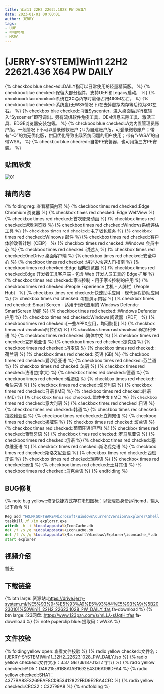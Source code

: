```yaml
---
title: Win11 22H2 22623.1028 PW DAILY
date: 2023-01-01 00:00:01
author: JERRY
tags:
- UUP
- 哔哩哔哩
- MSMG
---
```


# [JERRY-SYSTEM]Win11 22H2 22621.436 X64 PW DAILY

{% checkbox blue checked::DAILY指可以日常使用的轻量精简版。 %}
{% checkbox blue checked::保留大部分组件，支持UEFI和Legacy启动。 %}
{% checkbox blue checked::系统在3G总内存时最低占用460M左右。 %}
{% checkbox blue checked::系统盘(无WSA情况下)在去掉虚拟内存等后约为8G左右。 %}
{% checkbox blue checked::内置Syscenter，进入桌面后运行框输入“Syscenter”即可调出。另有流氓软件免疫工具、OEM信息去除工具、激活工具、EDGE浏览器安装包等。 %}
{% checkbox blue checked::A为内置管理员账户版，一般情况下不可以登录微软账户；U为自建账户版，可登录微软账户；带有“-O”的为无优化版，供因优化导致出现系统问题的用户使用；带有“+WSA”的自带WSA。 %}
{% checkbox blue checked::自带PE安装器，也可用第三方PE安装。 %}

## 贴图欣赏

![01](1028_01.png)

## 精简内容

{% folding reg::查看精简内容 %}
{% checkbox times red checked::Edge Chromium 浏览器 %}
{% checkbox times red checked::Edge WebView %}
{% checkbox times red checked::首次登录动画 %}
{% checkbox times red checked::游戏浏览器 %}
{% checkbox times red checked::Windows系统评估工具 %}
{% checkbox times red checked::电子钱包服务 %}
{% checkbox times red checked::Windows 邮件 %}
{% checkbox times red checked::客户体验改善计划（CEIP） %}
{% checkbox times red checked::Windows 会员中心 %}
{% checkbox times red checked::讲述人 %}
{% checkbox times red checked::OneDrive 桌面客户端 %}
{% checkbox times red checked::安全中心 %}
{% checkbox times red checked::讲述人快速入门指南 %}
{% checkbox times red checked::Edge 经典浏览器 %}
{% checkbox times red checked::Edge 开发者工具客户端 - 包含 Web 开发人员工具的 Edge 扩展 %}
{% checkbox times red checked::家长控制 - 用于家长控制的应用 %}
{% checkbox times red checked::People Experience 主机 - 人脉栏（People Hub） %}
{% checkbox times red checked::快速助手应用 - 现代远程协助应用 %}
{% checkbox times red checked::零售演示内容 %}
{% checkbox times red checked::Smart Screen - 适用于现代应用的 Windows Defender SmartScreen 功能 %}
{% checkbox times red checked::Windows Defender 应用 %}
{% checkbox times red checked::Windows 阅读器（PDF） %}
{% checkbox times red checked::[一些APPX应用，均可恢复] %}
{% checkbox times red checked::阿拉伯语 %}
{% checkbox times red checked::保加利亚语 %}
{% checkbox times red checked::繁体中文 %}
{% checkbox times red checked::克罗地亚语 %}
{% checkbox times red checked::捷克语 %}
{% checkbox times red checked::丹麦语 %}
{% checkbox times red checked::荷兰语 %}
{% checkbox times red checked::英语 (GB) %}
{% checkbox times red checked::爱沙尼亚语 %}
{% checkbox times red checked::芬兰语 %}
{% checkbox times red checked::法语 %}
{% checkbox times red checked::法语(加拿大) %}
{% checkbox times red checked::德语 %}
{% checkbox times red checked::希腊语 %}
{% checkbox times red checked::希伯来语 %}
{% checkbox times red checked::匈牙利语 %}
{% checkbox times red checked::日语 (IME) %}
{% checkbox times red checked::韩语 (IME) %}
{% checkbox times red checked::繁体中文 (IME) %}
{% checkbox times red checked::意大利语 %}
{% checkbox times red checked::日语 %}
{% checkbox times red checked::韩语 %}
{% checkbox times red checked::拉脱维亚语 %}
{% checkbox times red checked::立陶宛语 %}
{% checkbox times red checked::挪威语 %}
{% checkbox times red checked::波兰语 %}
{% checkbox times red checked::葡萄牙语(巴西) %}
{% checkbox times red checked::葡萄牙语 %}
{% checkbox times red checked::罗马尼亚语 %}
{% checkbox times red checked::俄语 %}
{% checkbox times red checked::塞尔维亚语 %}
{% checkbox times red checked::斯洛伐克语 %}
{% checkbox times red checked::斯洛文尼亚语 %}
{% checkbox times red checked::西班牙语 %}
{% checkbox times red checked::瑞典语 %}
{% checkbox times red checked::泰语 %}
{% checkbox times red checked::土耳其语 %}
{% checkbox times red checked::乌克兰语 %}
{% endfolding %}

## BUG修复

{% note bug yellow::修复快捷方式存在未知图标：以管理员身份运行cmd，输入以下命令 %}

```cmd
Reg add "HKLM\SOFTWARE\Microsoft\Windows\CurrentVersion\Explorer\Shell Icons" /v "29" /t REG_SZ /d "%systemroot%\System32\ShortCut.ico" /f
taskkill /f /im explorer.exe
attrib -h -i %Localappdata%\IconCache.db
del /f /s /q %Localappdata%\IconCache.db
del /f /s /q %Localappdata%\Microsoft\Windows\Explorer\iconcache_*.db
start explorer
```




## 视频介绍

暂无

## 下载链接

{% btn large::资源站::https://drive.jerry-system.ml/%E5%93%94%E5%93%A9%E5%93%94%E5%93%A9/%5B20230101%5DWin11_22H2_22623.1028_PW_DAILY::fas fa-download %}
{% btn large::123网盘::https://www.123pan.com/s/mLLA-sUqtH::fas fa-download %}
{% note paperclip blue::提取码：wWSA %}

## 文件校验

{% folding yellow open::查看文件校验 %}
{% radio yellow checked::文件名：[JERRY-SYSTEM]Win11_22H2_22623.1028_PW_DAILY.iso %}
{% radio yellow checked::文件大小：3.37 GB (3618701312 字节) %}
{% radio yellow checked::MD5：D46215591B8A1AB1692E43D6A19BDFA4 %}
{% radio yellow checked::SHA1：4377BA83F3269EAF8CD953412822FBD9E2BA4CFC %}
{% radio yellow checked::CRC32：C32799A8 %}
{% endfolding %}

